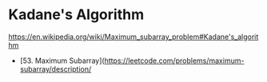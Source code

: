 # Kadane's Algorithm

https://en.wikipedia.org/wiki/Maximum_subarray_problem#Kadane's_algorithm

- [53. Maximum Subarray](https://leetcode.com/problems/maximum-subarray/description/
